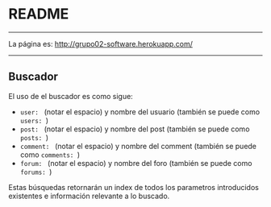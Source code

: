 # README

----

La página es: http://grupo02-software.herokuapp.com/


----
## Buscador

El uso de el buscador es como sigue:

- ```user: ``` (notar el espacio) y nombre del usuario (también se puede como ```users: ```)
- ```post: ``` (notar el espacio) y nombre del post (también se puede como ```posts: ```)
- ```comment: ``` (notar el espacio) y nombre del comment (también se puede como ```comments: ```)
- ```forum: ``` (notar el espacio) y nombre del foro (también se puede como ```forums: ```)

Estas búsquedas retornarán un index de todos los parametros introducidos existentes e información relevante a lo buscado.